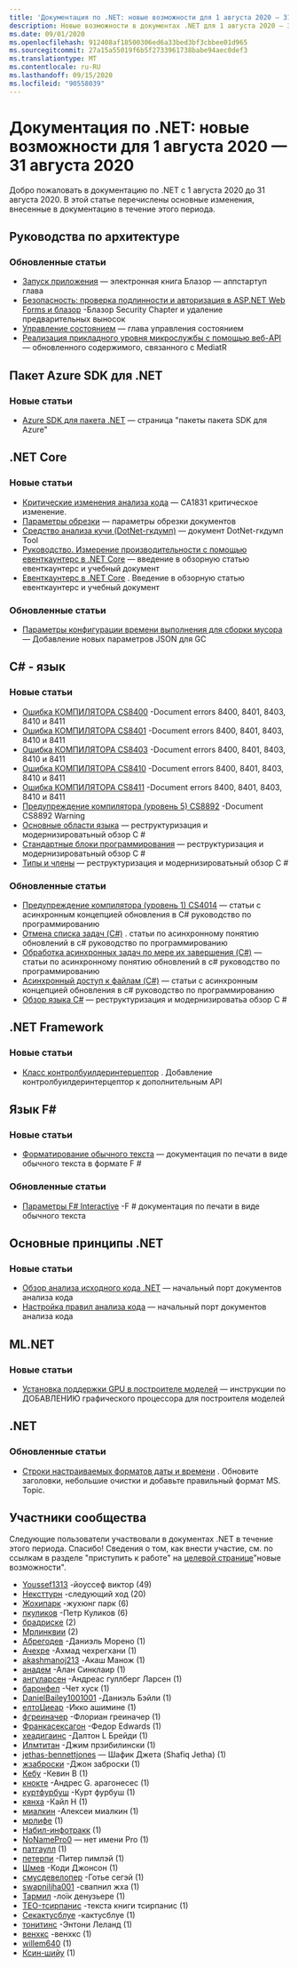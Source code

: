 ```yaml
---
title: 'Документация по .NET: новые возможности для 1 августа 2020 — 31 августа 2020'
description: Новые возможности в документах .NET для 1 августа 2020 — 31 августа 2020.
ms.date: 09/01/2020
ms.openlocfilehash: 912408af18500306ed6a33bed3bf3cbbee01d965
ms.sourcegitcommit: 27a15a55019f6b5f2733961738babe94aec0def3
ms.translationtype: MT
ms.contentlocale: ru-RU
ms.lasthandoff: 09/15/2020
ms.locfileid: "90558039"
---
```

# <a name="net-docs-whats-new-for-august-1-2020---august-31-2020"></a>Документация по .NET: новые возможности для 1 августа 2020 — 31 августа 2020

Добро пожаловать в документацию по .NET с 1 августа 2020 до 31 августа 2020. В этой статье перечислены основные изменения, внесенные в документацию в течение этого периода.

## <a name="architecture-guides"></a>Руководства по архитектуре

### <a name="updated-articles"></a>Обновленные статьи

- [Запуск приложения](../architecture/blazor-for-web-forms-developers/app-startup.md) — электронная книга Блазор — аппстартуп глава
- [Безопасность: проверка подлинности и авторизация в ASP.NET Web Forms и блазор](../architecture/blazor-for-web-forms-developers/security-authentication-authorization.md) -Блазор Security Chapter и удаление предварительных выносок
- [Управление состоянием](../architecture/blazor-for-web-forms-developers/state-management.md) — глава управления состоянием
- [Реализация прикладного уровня микрослужбы с помощью веб-API](../architecture/microservices/microservice-ddd-cqrs-patterns/microservice-application-layer-implementation-web-api.md) — обновленного содержимого, связанного с MediatR

## <a name="azure-net-sdk"></a>Пакет Azure SDK для .NET

### <a name="new-articles"></a>Новые статьи

- [Azure SDK для пакета .NET](../azure/packages.md) — страница "пакеты пакета SDK для Azure"

## <a name="net-core"></a>.NET Core

### <a name="new-articles"></a>Новые статьи

- [Критические изменения анализа кода](../core/compatibility/code-analysis.md) — CA1831 критическое изменение.
- [Параметры обрезки](../core/deploying/trimming-options.md) — параметры обрезки документов
- [Средство анализа кучи (DotNet-гкдумп)](../core/diagnostics/dotnet-gcdump.md) — документ DotNet-гкдумп Tool
- [Руководство. Измерение производительности с помощью евенткаунтерс в .NET Core](../core/diagnostics/event-counter-perf.md) — введение в обзорную статью евенткаунтерс и учебный документ
- [Евенткаунтерс в .NET Core](../core/diagnostics/event-counters.md) . Введение в обзорную статью евенткаунтерс и учебный документ

### <a name="updated-articles"></a>Обновленные статьи

- [Параметры конфигурации времени выполнения для сборки мусора](../core/run-time-config/garbage-collector.md) — Добавление новых параметров JSON для GC

## <a name="c-language"></a>C# - язык

### <a name="new-articles"></a>Новые статьи

- [Ошибка КОМПИЛЯТОРА CS8400](../csharp/language-reference/compiler-messages/cs8400.md) -Document errors 8400, 8401, 8403, 8410 и 8411
- [Ошибка КОМПИЛЯТОРА CS8401](../csharp/language-reference/compiler-messages/cs8401.md) -Document errors 8400, 8401, 8403, 8410 и 8411
- [Ошибка КОМПИЛЯТОРА CS8403](../csharp/language-reference/compiler-messages/cs8403.md) -Document errors 8400, 8401, 8403, 8410 и 8411
- [Ошибка КОМПИЛЯТОРА CS8410](../csharp/language-reference/compiler-messages/cs8410.md) -Document errors 8400, 8401, 8403, 8410 и 8411
- [Ошибка КОМПИЛЯТОРА CS8411](../csharp/language-reference/compiler-messages/cs8411.md) -Document errors 8400, 8401, 8403, 8410 и 8411
- [Предупреждение компилятора (уровень 5) CS8892](../csharp/language-reference/compiler-messages/cs8892.md) -Document CS8892 Warning
- [Основные области языка](../csharp/tour-of-csharp/features.md) — реструктуризация и модернизироватьный обзор C #
- [Стандартные блоки программирования](../csharp/tour-of-csharp/program-building-blocks.md) — реструктуризация и модернизироватьный обзор C #
- [Типы и члены](../csharp/tour-of-csharp/types.md) — реструктуризация и модернизироватьный обзор C #

### <a name="updated-articles"></a>Обновленные статьи

- [Предупреждение компилятора (уровень 1) CS4014](../csharp/language-reference/compiler-messages/cs4014.md) — статьи с асинхронным концепцией обновления в C# руководство по программированию
- [Отмена списка задач (C#)](../csharp/programming-guide/concepts/async/cancel-an-async-task-or-a-list-of-tasks.md) . статьи по асинхронному понятию обновлений в c# руководство по программированию
- [Обработка асинхронных задач по мере их завершения (C#)](../csharp/programming-guide/concepts/async/start-multiple-async-tasks-and-process-them-as-they-complete.md) — статьи по асинхронному понятию обновлений в c# руководство по программированию
- [Асинхронный доступ к файлам (C#)](../csharp/programming-guide/concepts/async/using-async-for-file-access.md) — статьи с асинхронным концепцией обновления в c# руководство по программированию
- [Обзор языка C#](../csharp/tour-of-csharp/index.md) — реструктуризация и модернизироватьа обзор C #

## <a name="net-framework"></a>.NET Framework

### <a name="new-articles"></a>Новые статьи

- [Класс контролбуилдеринтерцептор](../framework/additional-apis/controlbuilderinterceptor-class.md) . Добавление контролбуилдеринтерцептор к дополнительным API

## <a name="f-language"></a>Язык F#

### <a name="new-articles"></a>Новые статьи

- [Форматирование обычного текста](../fsharp/language-reference/plaintext-formatting.md) — документация по печати в виде обычного текста в формате F #

### <a name="updated-articles"></a>Обновленные статьи

- [Параметры F# Interactive](../fsharp/language-reference/fsharp-interactive-options.md) -F # документация по печати в виде обычного текста

## <a name="net-fundamentals"></a>Основные принципы .NET

### <a name="new-articles"></a>Новые статьи

- [Обзор анализа исходного кода .NET](../fundamentals/productivity/code-analysis.md) — начальный порт документов анализа кода
- [Настройка правил анализа кода](../fundamentals/productivity/configure-code-analysis-rules.md) — начальный порт документов анализа кода

## <a name="mlnet"></a>ML.NET

### <a name="new-articles"></a>Новые статьи

- [Установка поддержки GPU в построителе моделей](../machine-learning/how-to-guides/install-gpu-model-builder.md) — инструкции по ДОБАВЛЕНИЮ графического процессора для построителя моделей

## <a name="net"></a>.NET

### <a name="updated-articles"></a>Обновленные статьи

- [Строки настраиваемых форматов даты и времени](../standard/base-types/custom-date-and-time-format-strings.md) . Обновите заголовки, небольшие очистки и добавьте правильный формат MS. Topic.

## <a name="community-contributors"></a>Участники сообщества

Следующие пользователи участвовали в документах .NET в течение этого периода. Спасибо! Сведения о том, как внести участие, см. по ссылкам в разделе "приступить к работе" на [целевой странице](index.yml)"новые возможности".

- [Youssef1313](https://github.com/Youssef1313) -йоуссеф виктор (49)
- [Нексттурн](https://github.com/NextTurn) -следующий ход (20)
- [Жохипарк](https://github.com/JohyPark) -жухюнг парк (6)
- [пкуликов](https://github.com/pkulikov) -Петр Куликов (6)
- [брадриске](https://github.com/bradriske) (2)
- [Мрлинквии](https://github.com/Mrlinkwii) (2)
- [Абрегодев](https://github.com/AbregoDev) -Даниэль Морено (1)
- [Ачехре](https://github.com/AChehre) -Ахмад чехрегхани (1)
- [akashmanoj213](https://github.com/akashmanoj213) -Акаш Манож (1)
- [анадем](https://github.com/anadem) -Алан Синклаир (1)
- [ангуларсен](https://github.com/angularsen) -Андреас гуллберг Ларсен (1)
- [баронфел](https://github.com/baronfel) -Чет хуск (1)
- [DanielBailey1001001](https://github.com/DanielBailey1001001) -Даниэль Бэйли (1)
- [елтоЦиеар](https://github.com/eltociear) -Икко ашимине (1)
- [фгреиначер](https://github.com/fgreinacher) -Флориан греиначер (1)
- [Франкасексагон](https://github.com/FrankAtHexagon) -Федор Edwards (1)
- [хеадигаинс](https://github.com/headygains) -Далтон L Брейди (1)
- [Илмтитан](https://github.com/ILMTitan) -Джим прзибилински (1)
- [jethas-bennettjones](https://github.com/jethas-bennettjones) — Шафик Джета (Shafiq Jetha) (1)
- [жзаброски](https://github.com/jzabroski) -Джон заброски (1)
- [Кебу](https://github.com/Keboo) -Кевин B (1)
- [кнокте](https://github.com/knocte) -Андрес G. арагонесес (1)
- [куртфурбуш](https://github.com/kurtfurbush) -Курт фурбуш (1)
- [кянха](https://github.com/kyanha) -Кайл H (1)
- [миалкин](https://github.com/mialkin) -Алексеи миалкин (1)
- [мрлифе](https://github.com/mrlife) (1)
- [Набил-инфотракк](https://github.com/nabeel-InfoTrack) (1)
- [NoNamePro0](https://github.com/NoNamePro0) — нет имени Pro (1)
- [патгаулл](https://github.com/patgoull) (1)
- [петерпи](https://github.com/peterpi) -Питер пимлэй (1)
- [Шмев](https://github.com/Shmew) -Коди Джонсон (1)
- [смусдевелопер](https://github.com/smoothdeveloper) -Готье сегэй (1)
- [swapniljha001](https://github.com/swapniljha001) -свапнил жха (1)
- [Тармил](https://github.com/Tarmil) -лоïк денузьере (1)
- [TEO-тсирпанис](https://github.com/teo-tsirpanis) -текста книги тсирпанис (1)
- [Секактусблуе](https://github.com/TheCactusBlue) -кактусблуе (1)
- [тонитинс](https://github.com/tonytins) -Энтони Леланд (1)
- [венхкс](https://github.com/wenhx) -венхкс (1)
- [willem640](https://github.com/willem640) (1)
- [Ксин-шийу](https://github.com/Xin-Shiyu) (1)

